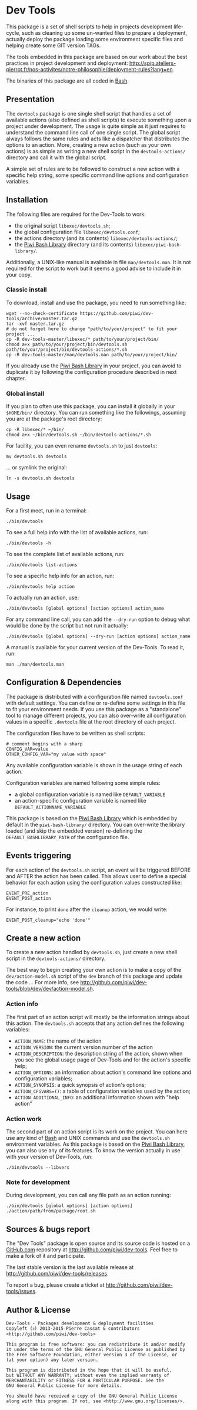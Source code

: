 Dev Tools
=========

This package is a set of shell scripts to help in projects development life-cycle, such as cleaning
up some un-wanted files to prepare a deployment, actually deploy the package loading some
environment specific files and helping create some GIT version TAGs.

The tools embedded in this package are based on our work about the best practices in project
development and deployment: <http://spip.ateliers-pierrot.fr/nos-activites/notre-philosophie/deployment-rules?lang=en>.

The binaries of this package are all coded in [Bash](http://en.wikipedia.org/wiki/Bash_%28Unix_shell%29).


## Presentation

The `devtools` package is one single shell script that handles a set of available actions
(also defined as shell scripts) to execute something upon a project under development. The usage is
quite simple as it just requires to understand the command line call of one single script.
The global script always follows the same rules and acts like a dispatcher that distributes the
options to an action. More, creating a new action (such as your own actions) is as simple
as writing a new shell script in the `devtools-actions/` directory and call it with the global
script.

A simple set of rules are to be followed to construct a new action with a specific help string,
some specific command line options and configuration variables.


## Installation

The following files are required for the Dev-Tools to work:

-   the original script `libexec/devtools.sh`;
-   the global configuration file `libexec/devtools.conf`;
-   the actions directory (and its contents) `libexec/devtools-actions/`;
-   the [Piwi Bash Library](https://github.com/piwi/bash-library) directory
    (and its contents) `libexec/piwi-bash-library/`.

Additionally, a UNIX-like manual is available in file `man/devtools.man`. It is not required for the
script to work but it seems a good advise to include it in your copy.

### Classic install

To download, install and use the package, you need to run something like:

    wget --no-check-certificate https://github.com/piwi/dev-tools/archive/master.tar.gz
    tar -xvf master.tar.gz
    # do not forget here to change "path/to/your/project" to fit your project ...
    cp -R dev-tools-master/libexec/* path/to/your/project/bin/
    chmod a+x path/to/your/project/bin/devtools.sh path/to/your/project/bin/devtools-actions/*.sh
    cp -R dev-tools-master/man/devtools.man path/to/your/project/bin/

If you already use the [Piwi Bash Library](https://github.com/piwi/bash-library)
in your project, you can avoid to duplicate it by following the configuration procedure described
in next chapter.

### Global install

If you plan to often use this package, you can install it globally in your `$HOME/bin/` directory.
You can run something like the followings, assuming you are at the package's root directory:

    cp -R libexec/* ~/bin/
    chmod a+x ~/bin/devtools.sh ~/bin/devtools-actions/*.sh

For facility, you can even rename `devtools.sh` to just `devtools`:

    mv devtools.sh devtools

... or symlink the original:

    ln -s devtools.sh devtools

## Usage

For a first meet, run in a terminal:

    ./bin/devtools

To see a full help info with the list of available actions, run:

    ./bin/devtools -h

To see the complete list of available actions, run:

    ./bin/devtools list-actions

To see a specific help info for an action, run:

    ./bin/devtools help action

To actually run an action, use:

    ./bin/devtools [global options] [action options] action_name

For any command line call, you can add the `--dry-run` option to debug what would be done
by the script but not run it actually:

    ./bin/devtools [global options] --dry-run [action options] action_name

A manual is available for your current version of the Dev-Tools. To read it, run:

    man ./man/devtools.man


## Configuration & Dependencies

The package is distributed with a configuration file named `devtools.conf` with default settings.
You can define or re-define some settings in this file to fit your environment needs.
If you use this package as a "standalone" tool to manage different projects, you can also
over-write all configuration values in a specific `.devtools` file at the root directory
of each project.

The configuration files have to be written as shell scripts:

    # comment begins with a sharp
    CONFIG_VAR=value
    OTHER_CONFIG_VAR="my value with space"

Any available configuration variable is shown in the usage string of each action.

Configuration variables are named following some simple rules:

-   a global configuration variable is named like `DEFAULT_VARIABLE`
-   an action-specific configuration variable is named like `DEFAULT_ACTIONNAME_VARIABLE`

This package is based on the [Piwi Bash Library](https://github.com/piwi/bash-library)
which is embedded by default in the `piwi-bash-library/` directory. You can over-write the library loaded
(and skip the embedded version) re-defining the `DEFAULT_BASHLIBRARY_PATH` of the
configuration file.


## Events triggering

For each action of the `devtools.sh` script, an event will be triggered BEFORE and AFTER the
action has been called. This allows user to define a special behavior for each action using the
configuration values constructed like:

    EVENT_PRE_action
    EVENT_POST_action

For instance, to print `done` after the `cleanup` action, we would write:

    EVENT_POST_cleanup="echo 'done'"


## Create a new action

To create a new action handled by `devtools.sh`, just create a new shell script in the
`devtools-actions/` directory.

The best way to begin creating your own action is to make a copy of the `dev/action-model.sh` 
script of the `dev` branch of this package and update the code ...
For more info, see <http://github.com/piwi/dev-tools/blob/dev/dev/action-model.sh>.

### Action info

The first part of an action script will mostly be the information strings about this action.
The `devtools.sh` accepts that any action defines the following variables:

-   `ACTION_NAME`: the name of the action
-   `ACTION_VERSION`: the current version number of the action
-   `ACTION_DESCRIPTION`: the description string of the action, shown when you see the global
    usage page of Dev-Tools and for the action's specific help;
-   `ACTION_OPTIONS`: an information about action's command line options and configuration
    variables;
-   `ACTION_SYNOPSIS`: a quick synopsis of action's options;
-   `ACTION_CFGVARS=()`: a table of configuration variables used by the action;
-   `ACTION_ADDITIONAL_INFO`: an additional information shown with "help action"

### Action work

The second part of an action script is its work on the project. You can here use any kind of
[Bash](http://en.wikipedia.org/wiki/Bash_%28Unix_shell%29) and UNIX commands and use the 
`devtools.sh` environment variables. As this package is based on the [Piwi Bash Library](https://github.com/piwi/bash-library),
you can also use any of its features. To know the version actually in use with your version
of Dev-Tools, run:

    ./bin/devtools --libvers

### Note for development

During development, you can call any file path as an action running:

    ./bin/devtools [global options] [action options] ./action/path/from/package/root.sh


## Sources & bugs report

The "Dev Tools" package is open source and its source code is hosted on a [GitHub.com](http://github.com)
repository at <http://github.com/piwi/dev-tools>. Feel free to make a fork of it and participate.

The last stable version is the last available release at <http://github.com/piwi/dev-tools/releases>.

To report a bug, please create a ticket at <http://github.com/piwi/dev-tools/issues>.


## Author & License

    Dev-Tools - Packages development & deployment facilities
    Copyleft (ↄ) 2013-2015 Pierre Cassat & contributors
    <http://github.com/piwi/dev-tools>
    
    This program is free software: you can redistribute it and/or modify
    it under the terms of the GNU General Public License as published by
    the Free Software Foundation, either version 3 of the License, or
    (at your option) any later version.
    
    This program is distributed in the hope that it will be useful,
    but WITHOUT ANY WARRANTY; without even the implied warranty of
    MERCHANTABILITY or FITNESS FOR A PARTICULAR PURPOSE. See the
    GNU General Public License for more details.
    
    You should have received a copy of the GNU General Public License
    along with this program. If not, see <http://www.gnu.org/licenses/>.
